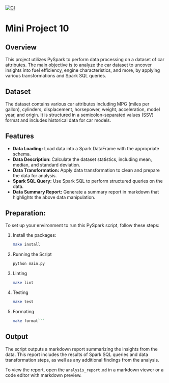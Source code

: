 [![CI](https://github.com/nogibjj/Mini_Project10_Yabei/actions/workflows/cicd.yml/badge.svg)](https://github.com/nogibjj/Mini_Project10_Yabei/actions/workflows/cicd.yml)
# Mini Project 10

## Overview

This project utilizes PySpark to perform data processing on a dataset of car attributes. The main objective is to analyze the car dataset to uncover insights into fuel efficiency, engine characteristics, and more, by applying various transformations and Spark SQL queries.

## Dataset

The dataset contains various car attributes including MPG (miles per gallon), cylinders, displacement, horsepower, weight, acceleration, model year, and origin. It is structured in a semicolon-separated values (SSV) format and includes historical data for car models.

## Features

- **Data Loading:** Load data into a Spark DataFrame with the appropriate schema.
- **Data Description**: Calculate the dataset statistics, including mean, median, and standard deviation.
- **Data Transformation:** Apply data transformation to clean and prepare the data for analysis.
- **Spark SQL Query:** Use Spark SQL to perform structured queries on the data.
- **Data Summary Report:** Generate a summary report in markdown that highlights the above data manipulation.


## Preparation:

To set up your environment to run this PySpark script, follow these steps:

1. Install the packages:
   ```bash
   make install
   ```

2. Running the Script
   ```bash
   python main.py
   ```
3. Linting
   ```bash
   make lint
   ```
4. Testing
   ```bash
   make test
   ```
5. Formating
   ```bash
   make format```

## Output

The script outputs a markdown report summarizing the insights from the data. This report includes the results of Spark SQL queries and data transformation steps, as well as any additional findings from the analysis.

To view the report, open the `analysis_report.md` in a markdown viewer or a code editor with markdown preview.

